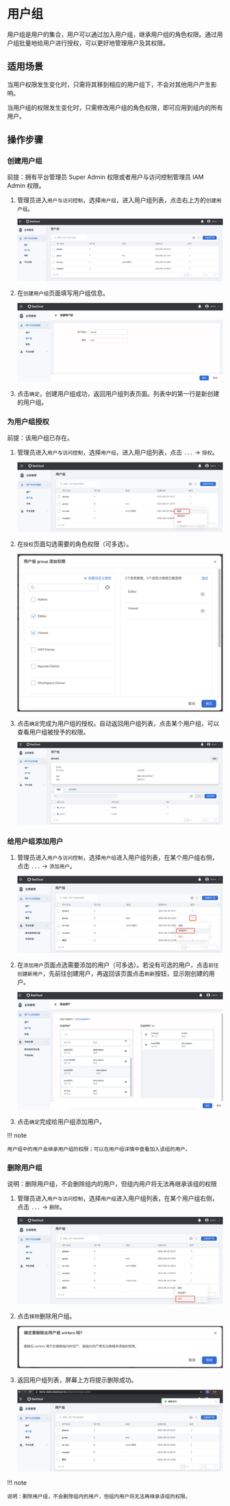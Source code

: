 # 用户组

用户组是用户的集合，用户可以通过加入用户组，继承用户组的角色权限。通过用户组批量地给用户进行授权，可以更好地管理用户及其权限。

## 适用场景

当用户权限发生变化时，只需将其移到相应的用户组下，不会对其他用户产生影响。

当用户组的权限发生变化时，只需修改用户组的角色权限，即可应用到组内的所有用户。

## 操作步骤

### 创建用户组

前提：拥有平台管理员 Super Admin 权限或者用户与访问控制管理员 IAM Admin 权限。

1. 管理员进入`用户与访问控制`，选择`用户组`，进入用户组列表，点击右上方的`创建用户组`。

    ![创建用户组](../../images/group00.png)

2. 在`创建用户组`页面填写用户组信息。

    ![创建用户组](../../images/group01.png)

3. 点击`确定`，创建用户组成功，返回用户组列表页面。列表中的第一行是新创建的用户组。

### 为用户组授权

前提：该用户组已存在。

1. 管理员进入`用户与访问控制`，选择`用户组`，进入用户组列表，点击 `...` -> `授权`。

    ![创建用户组按钮](../../images/group02.png)

2. 在`授权`页面勾选需要的角色权限（可多选）。

    ![创建用户组按钮](../../images/group03.png)

3. 点击`确定`完成为用户组的授权。自动返回用户组列表，点击某个用户组，可以查看用户组被授予的权限。

    ![创建用户组按钮](../../images/group04.png)

### 给用户组添加用户

1. 管理员进入`用户与访问控制`，选择`用户组`进入用户组列表，在某个用户组右侧，点击 `...` -> `添加用户`。

    ![添加用户](../../images/group05.png)

2. 在`添加用户`页面点选需要添加的用户（可多选）。若没有可选的用户，点击`前往创建新用户`，先前往创建用户，再返回该页面点击`刷新`按钮，显示刚创建的用户。

    ![选择用户](../../images/group06.png)

3. 点击`确定`完成给用户组添加用户。

!!! note
    
    用户组中的用户会继承用户组的权限；可以在用户组详情中查看加入该组的用户。

### 删除用户组

说明：删除用户组，不会删除组内的用户，但组内用户将无法再继承该组的权限

1. 管理员进入`用户与访问控制`，选择`用户组`进入用户组列表，在某个用户组右侧，点击 `...` -> `删除`。

    ![删除按钮](../../images/deletegroup01.png)

2. 点击`移除`删除用户组。

    ![确认删除](../../images/deletegroup02.png)

3. 返回用户组列表，屏幕上方将提示删除成功。

    ![删除提示](../../images/deletegroup03.png)

!!! note

    说明：删除用户组，不会删除组内的用户，但组内用户将无法再继承该组的权限。
